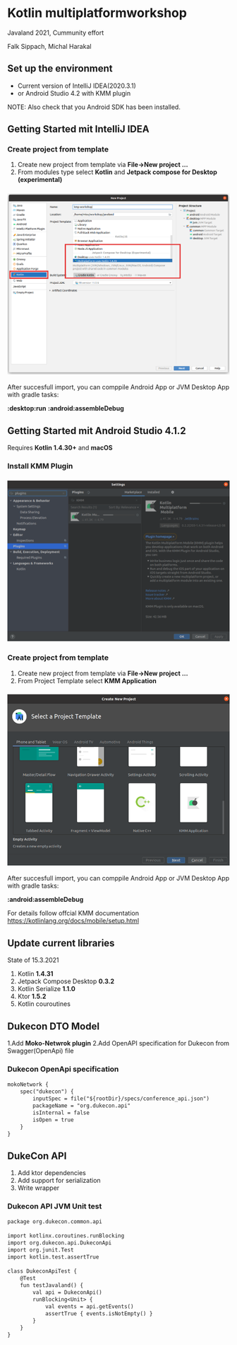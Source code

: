 # Kotlin multiplatformworkshop

Javaland 2021, Cummunity effort

Falk Sippach, Michal Harakal


## Set up the environment

* Current version of IntelliJ IDEA(2020.3.1) 
* or Android Studio 4.2 with KMM plugin

NOTE: Also check that you Android SDK has been installed.

## Getting Started mit IntelliJ IDEA

### Create project from template

1. Create new project from template via **File->New project ...**
2. From modules type select **Kotlin** and **Jetpack compose for Desktop (experimental)**

<h3 align="center">
  <img src="docs/images/new_project_wizard_01.png" alt="Project wizard, screen 1" />
</h3>

After succesfull import, you can comppile Android App or JVM Desktop App with gradle tasks:

**:desktop:run**
**:android:assembleDebug**

## Getting Started mit Android Studio 4.1.2

Requires **Kotlin 1.4.30+** and **macOS**

### Install KMM Plugin

<h3 align="center">
  <img src="docs/images/as_kmm_plugin.png" alt="Android studio, KMM Plugin" />
</h3>

### Create project from template

1. Create new project from template via **File->New project ...**
2. From Project Template select **KMM Application**

<h3 align="center">
  <img src="docs/images/as_new_project_wizard_01.png" alt="Project wizard, screen 1" />
</h3>

After succesfull import, you can comppile Android App or JVM Desktop App with gradle tasks:

**:android:assembleDebug**

For details follow offcial KMM documentation https://kotlinlang.org/docs/mobile/setup.html

## Update current libraries

State of 15.3.2021

1. Kotlin **1.4.31**
2. Jetpack Compose Desktop **0.3.2**
3. Kotlin Serialize   **1.1.0**
4. Ktor **1.5.2**
5. Kotlin couroutines 

## Dukecon DTO Model

1.Add **Moko-Netwrok plugin**
2.Add OpenAPI specification for Dukecon from Swagger(OpenApi) file


### Dukecon OpenApi specification
```
mokoNetwork {
    spec("dukecon") {
        inputSpec = file("${rootDir}/specs/conference_api.json")
        packageName = "org.dukecon.api"
        isInternal = false
        isOpen = true
    }
}
```


## DukeCon API 

1. Add ktor dependencies
2. Add support for serialization
3. Write wrapper


### Dukecon API JVM Unit test

```
package org.dukecon.common.api

import kotlinx.coroutines.runBlocking
import org.dukecon.api.DukeconApi
import org.junit.Test
import kotlin.test.assertTrue

class DukeconApiTest {
    @Test
    fun testJavaland() {
        val api = DukeconApi()
        runBlocking<Unit> {
            val events = api.getEvents()
            assertTrue { events.isNotEmpty() }
        }
    }
}
```


